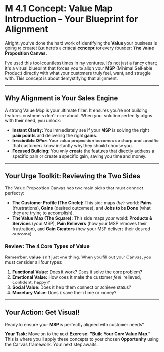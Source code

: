 # M 4.1 Concept: Value Map Introduction – Your Blueprint for Alignment

Alright, you’ve done the hard work of identifying the **Value** your business is going to create! But here’s a critical **concept** for every founder: **The Value Proposition Canvas.**

I’ve used this tool countless times in my ventures. It’s not just a fancy chart; it's a visual blueprint that forces you to align your **MSP** (Minimal Sell-able Product) directly with what your customers truly feel, want, and struggle with. This concept is about demystifying that alignment.

---

## Why Alignment is Your Sales Engine

A strong Value Map is your ultimate filter. It ensures you’re not building features customers don't care about. When your solution perfectly aligns with their need, you unlock:

* **Instant Clarity:** You immediately see if your **MSP** is solving the right **pain points** and delivering the right **gains**.
* **Irresistible Offer:** Your value proposition becomes so sharp and specific that customers know instantly why they should choose you.
* **Focused Building:** You only **create** the features that directly address a specific pain or create a specific gain, saving you time and money.

---

## Your Urge Toolkit: Reviewing the Two Sides

The Value Proposition Canvas has two main sides that must connect perfectly:

* **The Customer Profile (The Circle):** This side maps *their* world: **Pains** (frustrations), **Gains** (desired outcomes), and **Jobs to be Done** (what they are trying to accomplish).
* **The Value Map (The Square):** This side maps *your* world: **Products & Services** (your MSP), **Pain Relievers** (how your MSP removes their frustration), and **Gain Creators** (how your MSP delivers their desired outcome).

### Review: The 4 Core Types of Value

Remember, **value** isn't just one thing. When you fill out your Canvas, you must consider all four types:

1.  **Functional Value:** Does it work? Does it solve the core problem?
2.  **Emotional Value:** How does it make the customer *feel* (relieved, confident, happy)?
3.  **Social Value:** Does it help them connect or achieve status?
4.  **Monetary Value:** Does it save them time or money?

---

## Your Action: Get Visual!

Ready to ensure your **MSP** is perfectly aligned with customer needs?

**Your Task:** Move on to the next **Exercise**: **"Build Your Core Value Map."** This is where you'll apply these concepts to your chosen **Opportunity** using the Canvas framework. Your next step awaits.
